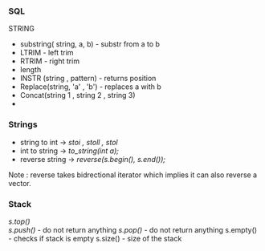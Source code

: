 ### SQL

STRING
- substring( string, a, b) - substr from a to b
- LTRIM - left trim
- RTRIM - right trim
- length 
- INSTR (string , pattern) - returns position 
- Replace(string, 'a' , 'b') - replaces a with b
- Concat(string 1 , string 2 , string 3)
- 
### Strings

- string to int  -> *stoi , stoll , stol* 
- int to string -> *to_string(int a);*
- reverse string -> *reverse(s.begin(), s.end());*

Note : reverse takes bidrectional iterator which implies it can also reverse a vector.


### Stack

*s.top()*  
*s.push()* - do not return anything
*s.pop()* - do not return anything
s.empty() - checks if stack is empty
s.size() - size of the stack



